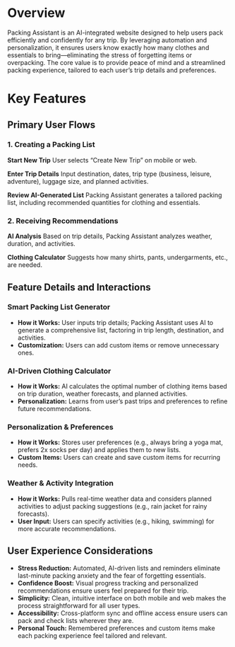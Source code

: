 # Overview

Packing Assistant is an AI-integrated website designed to help users pack efficiently and confidently for any trip. By leveraging automation and personalization, it ensures users know exactly how many clothes and essentials to bring—eliminating the stress of forgetting items or overpacking. The core value is to provide peace of mind and a streamlined packing experience, tailored to each user’s trip details and preferences.


# Key Features

## Primary User Flows

### 1. Creating a Packing List

**Start New Trip**
User selects “Create New Trip” on mobile or web.

**Enter Trip Details**
Input destination, dates, trip type (business, leisure, adventure), luggage size, and planned activities.

**Review AI-Generated List**
Packing Assistant generates a tailored packing list, including recommended quantities for clothing and essentials.


### 2. Receiving Recommendations

**AI Analysis**
Based on trip details, Packing Assistant analyzes weather, duration, and activities.

**Clothing Calculator**
Suggests how many shirts, pants, undergarments, etc., are needed.


## Feature Details and Interactions

### Smart Packing List Generator

- **How it Works:** User inputs trip details; Packing Assistant uses AI to generate a comprehensive list, factoring in trip length, destination, and activities.
- **Customization:** Users can add custom items or remove unnecessary ones.

### AI-Driven Clothing Calculator

- **How it Works:** AI calculates the optimal number of clothing items based on trip duration, weather forecasts, and planned activities.
- **Personalization:** Learns from user’s past trips and preferences to refine future recommendations.

### Personalization & Preferences

- **How it Works:** Stores user preferences (e.g., always bring a yoga mat, prefers 2x socks per day) and applies them to new lists.
- **Custom Items:** Users can create and save custom items for recurring needs.

### Weather & Activity Integration

- **How it Works:** Pulls real-time weather data and considers planned activities to adjust packing suggestions (e.g., rain jacket for rainy forecasts).
- **User Input:** Users can specify activities (e.g., hiking, swimming) for more accurate recommendations.


## User Experience Considerations

- **Stress Reduction:** Automated, AI-driven lists and reminders eliminate last-minute packing anxiety and the fear of forgetting essentials.
- **Confidence Boost:** Visual progress tracking and personalized recommendations ensure users feel prepared for their trip.
- **Simplicity:** Clean, intuitive interface on both mobile and web makes the process straightforward for all user types.
- **Accessibility:** Cross-platform sync and offline access ensure users can pack and check lists wherever they are.
- **Personal Touch:** Remembered preferences and custom items make each packing experience feel tailored and relevant.

